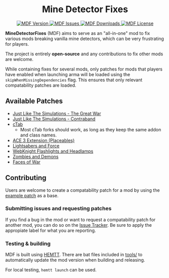 # <center>Mine Detector Fixes</center>
<p align="center">
    <a href="https://github.com/DartsArmaMods/MineDetectorFixes/releases/latest">
        <img src="https://img.shields.io/badge/Version-1.3.0-blue.svg?style=flat-square" alt="MDF Version">
    </a>
    <a href="https://github.com/DartsArmaMods/MineDetectorFixes/issues">
        <img src="https://img.shields.io/github/issues-raw/DartsArmaMods/MineDetectorFixes.svg?style=flat-square&label=Issues" alt="MDF Issues">
    </a>
    <a href="https://steamcommunity.com/sharedfiles/filedetails/?id=3086321202">
        <img src="https://img.shields.io/steam/downloads/3086321202.svg?style=flat-square&label=Downloads" alt="MDF Downloads">
    </a>
    <a href="https://github.com/DartsArmaMods/MineDetectorFixes/blob/main/LICENSE">
        <img src="https://img.shields.io/badge/License-APL-red.svg?style=flat-square" alt="MDF License">
    </a>
</p>

**MineDetectorFixes** (MDF) aims to serve as an "all-in-one" mod to fix various mods breaking vanilla mine detectors, which can be very frustrating for players.

The project is entirely **open-source** and any contributions to fix other mods are welcome.

While containing fixes for several mods, only patches for mods that players have enabled when launching arma will be loaded using the `skipWhenMissingDependencies` flag. This ensures that only relevant compatability patches are loaded.

## Available Patches

- [Just Like The Simulations - The Great War](https://steamcommunity.com/sharedfiles/filedetails/?id=1940589429)
- [Just Like The Simulations - Contraband](https://steamcommunity.com/sharedfiles/filedetails/?id=1875369298)
- [cTab](https://steamcommunity.com/sharedfiles/filedetails/?id=871504836)
  - Most cTab forks should work, as long as they keep the same addon and class names.
- [ACE 3 Extension (Placeables)](https://steamcommunity.com/sharedfiles/filedetails/?id=866772689)
- [Lightsabers and Force](https://steamcommunity.com/sharedfiles/filedetails/?id=2323185592)
- [WebKnight Flashlights and Headlamps](https://steamcommunity.com/sharedfiles/filedetails/?id=2572487482)
- [Zombies and Demons](https://steamcommunity.com/sharedfiles/filedetails/?id=501966277)
- [Faces of War](https://steamcommunity.com/sharedfiles/filedetails/?id=891433622&tscn=1706951187)

## Contributing

Users are welcome to create a compatability patch for a mod by using the [example patch](./extras/compat) as a base.

### Submitting issues and requesting patches

If you find a bug in the mod or want to request a compatability patch for another mod, you can do so on the [Issue Tracker](https://github.com/DartsArmaMods/MineDetectorFixes/issues). Be sure to apply the appropiate label for what you are reporting.

### Testing & building

MDF is built using [HEMTT](https://github.com/BrettMayson/HEMTT). There are bat files included in [tools/](https://github.com/DartsArmaMods/MineDetectorFixes/tree/main/tools) to automatically update the mod version when building and releasing.

For local testing, `hemtt launch` can be used.